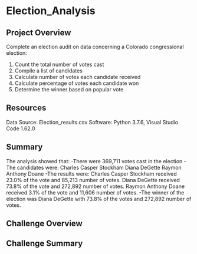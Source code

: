 # Election_Analysis

## Project Overview

Complete an election audit on data concerning a Colorado congressional election:
1. Count the total number of votes cast
2. Compile a list of candidates 
3. Calculate number of votes each candidate received 
4. Calculate percentage of votes each candidate won
5. Determine the winner based on popular vote

## Resources
Data Source: Election_results.csv
Software: Python 3.7.6, Visual Studio Code 1.62.0

## Summary 
The analysis showed that:
-There were 369,711 votes cast in the election
-The candidates were:
  Charles Casper Stockham 
  Diana DeGette
  Raymon Anthony Doane
-The results were:
  Charles Casper Stockham received 23.0% of the vote and 85,213 number of votes.
  Diana DeGette received 73.8% of the vote and 272,892 number of votes. 
  Raymon Anthony Doane received 3.1% of the vote and 11,606 number of votes. 
-The winner of the election was Diana DeGette with 73.8% of the votes and 272,892 number of votes. 

## Challenge Overview

## Challenge Summary 

